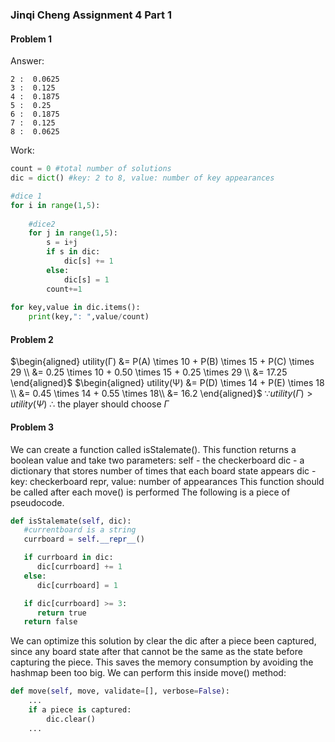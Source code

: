 ### Jinqi Cheng Assignment 4 Part 1

#### Problem 1
Answer:
```
2 :  0.0625
3 :  0.125
4 :  0.1875
5 :  0.25
6 :  0.1875
7 :  0.125
8 :  0.0625
```
Work:
```python
count = 0 #total number of solutions
dic = dict() #key: 2 to 8, value: number of key appearances

#dice 1
for i in range(1,5):
    
    #dice2
    for j in range(1,5):
        s = i+j
        if s in dic:
            dic[s] += 1
        else:
            dic[s] = 1
        count+=1
        
for key,value in dic.items():
    print(key,": ",value/count)
```

#### Problem 2
$\begin{aligned}
    utility(Γ) &= P(A) \times 10 + P(B) \times 15 + P(C) \times 29 \\
    &=  0.25 \times 10 + 0.50 \times 15 + 0.25 \times 29 \\
    &= 17.25
\end{aligned}$
$\begin{aligned}
    utility(Ψ) &= P(D) \times 14 + P(E) \times 18 \\
    &= 0.45 \times 14 + 0.55 \times 18\\
    &= 16.2
\end{aligned}$
$\because utility(Γ) > utility(Ψ)$
$\therefore$ the player should choose $Γ$

#### Problem 3
We can create a function called isStalemate(). This function returns a boolean value and take two parameters:
self - the checkerboard
dic - a dictionary that stores number of times that each board state appears
dic - key: checkerboard repr, value: number of appearances
This function should be called after each move() is performed
The following is a piece of pseudocode. 

```python
def isStalemate(self, dic):
   #currentboard is a string
   currboard = self.__repr__()

   if currboard in dic:
      dic[currboard] += 1
   else:
      dic[currboard] = 1

   if dic[currboard] >= 3:
      return true
   return false
```
We can optimize this solution by clear the dic after a piece been captured, since any board state after that cannot be the same as the state before capturing the piece. This saves the memory consumption by avoiding the hashmap been too big. We can perform this inside move() method:
```python
def move(self, move, validate=[], verbose=False):
    ...
    if a piece is captured:
        dic.clear()
    ...
```
